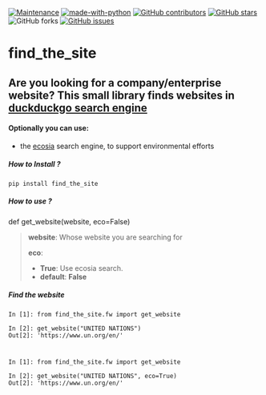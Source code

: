 [![Maintenance](https://img.shields.io/badge/Maintained%3F-yes-green.svg)](https://GitHub.com/serhii73/find_the_site/graphs/commit-activity)
[![made-with-python](https://img.shields.io/badge/Made%20with-Python-1f425f.svg)](https://www.python.org/)
[![GitHub contributors](https://img.shields.io/github/contributors/serhii73/find_the_site.svg)](https://GitHub.com/serhii73/find_the_site/graphs/contributors/)
[![GitHub stars](https://img.shields.io/github/stars/serhii73/find_the_site.svg?style=social&label=Star&maxAge=2592000)](https://GitHub.com/serhii73/find_the_site/stargazers/)
![GitHub forks](https://img.shields.io/github/forks/serhii73/find_the_site.svg?style=social)
[![GitHub issues](https://img.shields.io/github/issues/serhii73/find_the_site.svg)](https://GitHub.com/serhii73/find_the_site/issues/)

# find_the_site
## Are you looking for a company/enterprise website? This small library finds websites in [duckduckgo search engine](https://duckduckgo.com/?t=hk)
#### Optionally you can use:
- the [ecosia](https://ecosia.org) search engine, to support environmental efforts
##### How to Install ?

```
pip install find_the_site
```

##### How to use ?

def get_website(website, eco=False)
> **website**: Whose website you are searching for
>
> **eco**: 
>- **True**: Use ecosia search.
>- **default**: **False**

##### Find the website

```
In [1]: from find_the_site.fw import get_website                                               

In [2]: get_website("UNITED NATIONS")                                                          
Out[2]: 'https://www.un.org/en/'
```
#
```
In [1]: from find_the_site.fw import get_website 

In [2]: get_website("UNITED NATIONS", eco=True)                                                          
Out[2]: 'https://www.un.org/en/'
```

